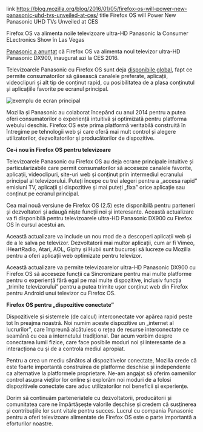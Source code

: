 link https://blog.mozilla.org/blog/2016/01/05/firefox-os-will-power-new-panasonic-uhd-tvs-unveiled-at-ces/
title Firefox OS will Power New Panasonic UHD TVs Unveiled at CES

Firefox OS va alimenta noile televizoare ultra-HD Panasonic la Consumer ELectronics Show în Las Vegas


[Panasonic a anunțat](http://www.mynewsdesk.com/uk/panasonic-uk/pressreleases/panasonic-launches-world-s-first-official-ultra-hd-premium-tv-at-the-2016-consumer-electronics-show-1286442) că Firefox OS va alimenta noul televizor ultra-HD Panasonic DX900, inaugurat azi la CES 2016.

Televizoarele Panasonic cu Firefox OS sunt deja [disponibile global](https://blog.mozilla.org/blog/2015/05/14/first-panasonic-smart-tvs-powered-by-firefox-os-debut-worldwide/), fapt ce permite consumatorilor să găsească canalele preferate, aplicații, videoclipuri și alt tip de conținut rapid, cu posibilitatea de a plasa conținutul și aplicațiile favorite pe ecranul principal.

![exemplu de ecran principal](https://ffp4g1ylyit3jdyti1hqcvtb-wpengine.netdna-ssl.com/wp-content/uploads/2016/01/Panasonic-TV-powered-by-Firefox-OS-600x338.png)

Mozilla și Panasonic au colaborat începând cu anul 2014 pentru a putea oferi consumatorilor o experiență intuitivă și optimizată pentru platforma webului deschis. Firefox OS este prima platformă veritabilă construită în întregime pe tehnologii web și care oferă mai mult control și alegere utilizatorilor, dezvoltatorilor și producătorilor de dispozitive.

**Ce-i nou în Firefox OS pentru televizoare**

Televizoarele Panasonic cu Firefox OS au deja ecrane principale intuitive și particularizabile care permit consumatorilor să acceseze canalele favorite, aplicații, videoclipuri, site-uri web și conținut prin intermediul ecranului principal al televizorului. Puteți începe cu trei alegeri pentru a „accesa rapid” emisiuni TV, aplicații și dispozitive și mai puteți „fixa” orice aplicație sau conținut pe ecranul principal.

Cea mai nouă versiune de Firefox OS (2.5) este disponibilă pentru parteneri și dezvoltatori și adaugă niște funcții noi și interesante. Această actualizare va fi disponibilă pentru televizoarele ultra-HD Panasonic DX900 cu Firefox OS în cursul acestui an.

Această actualizare va include un nou mod de a descoperi aplicații web și de a le salva pe televizor. Dezvoltatorii mai multor aplicații, cum ar fi Vimeo, iHeartRadio, Atari, AOL, Giphy și Hubii sunt bucuroși să lucreze cu Mozilla pentru a oferi aplicații web optimizate pentru televizor.

Această actualizare va permite televizoarelor ultra-HD Panasonic DX900 cu Firefox OS să acceseze funcții ca Sincronizare pentru mai multe platforme pentru o experiență fără egal pe mai multe dispozitive, inclusiv funcția „trimite televizorului” pentru a putea trimite ușor conținut web din Firefox pentru Android unui televizor cu Firefox OS.

**Firefox OS pentru „dispozitive conectate”**

Dispozitivele și sistemele (de calcul) interconectate vor apărea rapid peste tot în preajma noastră. Noi numim aceste dispozitive un „internet al lucrurilor”, care împreună alcătuiesc o rețea de resurse interconectate ce seamănă cu cea a internetului tradițional. Dar acum vorbim despre conectarea lumii fizice, care face posibile moduri noi și interesante de a interacționa cu și de a controla mediul apropiat.

Pentru a crea un mediu sănătos al dispozitivelor conectate, Mozilla crede că este foarte importantă construirea de platforme deschise și independente ca alternative la platformele proprietare. Ne-am angajat să oferim oamenilor control asupra vieților lor online și explorăm noi moduri de a folosi dispozitivele conectate care aduc utilizatorilor noi beneficii și experiențe.

Dorim să continuăm parteneriatele cu dezvoltatorii, producătorii și comunitatea care ne împărtășește valorile deschise și credem că susținerea și contribuțiile lor sunt vitale pentru succes. Lucrul cu compania Panasonic pentru a oferi televizoare alimentate de Firefox OS este o parte importantă a eforturilor noastre.
